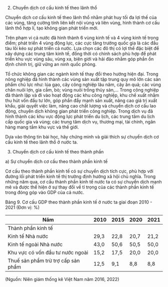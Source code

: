 2. Chuyển dịch cơ cấu kinh tế theo lãnh thổ

Chuyển dịch cơ cấu kinh tế theo lãnh thổ nhằm phát huy tối đa lợi thế của các vùng, tăng cường tính liên kết nội vùng và liên vùng, hình thành cơ cấu lãnh thổ hợp lí, tạo không gian phát triển mới.

Trên phạm vi cả nước đã hình thành 6 vùng kinh tế và 4 vùng kinh tế trọng điểm; phát triển 4 vùng động lực, các cực tăng trưởng quốc gia là các đầu tàu lôi kéo sự phát triển cả nước. Lựa chọn các đô thị có lợi thế đặc biệt để xây dựng các trung tâm kinh tế, đồng thời có chính sách phù hợp để phát triển khu vực vùng sâu, vùng xa, biên giới và hải đảo nhằm góp phần ổn định chính trị, giữ vững an ninh quốc phòng.

Tổ chức không gian các ngành kinh tế thay đổi theo hướng hiện đại. Trong nông nghiệp đã hình thành các vùng sản xuất tập trung quy mô lớn các sản phẩm chủ lực như: lúa gạo, cây công nghiệp lâu năm, cây ăn quả; các vùng chăn nuôi lợn, gia cầm, bò; vùng nuôi trồng thủy sản,... Trong công nghiệp đã thành lập và đi vào hoạt động các khu công nghiệp, khu chế xuất nhằm thu hút vốn đầu tư lớn, góp phần đẩy mạnh sản xuất, nâng cao giá trị xuất khẩu, giải quyết việc làm, nâng cao chất lượng và chuyển dịch cơ cấu lao động, chuyển dịch không gian phát triển công nghiệp. Trong dịch vụ đã hình thành các khu vực động lực phát triển du lịch, các trung tâm du lịch cấp quốc gia và vùng; các trung tâm dịch vụ, thương mại, tài chính, ngân hàng mang tầm khu vực và thế giới.

Dựa vào thông tin bài học, hãy chứng minh và giải thích sự chuyển dịch cơ cấu kinh tế theo lãnh thổ ở nước ta.

3. Chuyển dịch cơ cấu kinh tế theo thành phần

a) Sự chuyển dịch cơ cấu theo thành phần kinh tế

Cơ cấu theo thành phần kinh tế có sự chuyển dịch tích cực, phù hợp với đường lối phát triển kinh tế thị trường định hướng xã hội chủ nghĩa. Trong những năm qua, cơ cấu thành phần kinh tế nước ta có sự chuyển dịch mạnh mẽ và được thể hiện ở sự thay đổi về tỉ trọng của các thành phần kinh tế trong đóng góp vào GDP của cả nước.

Bảng 9. Cơ cấu GDP theo thành phần kinh tế ở nước ta giai đoạn 2010 - 2021
(Đơn vị: %)

Năm | 2010 | 2015 | 2020 | 2021
--- | --- | --- | --- | ---
Thành phần kinh tế | | | |
Kinh tế Nhà nước | 29,3 | 22,8 | 20,7 | 21,2
Kinh tế ngoài Nhà nước | 43,0 | 50,6 | 50,5 | 50,0
Khu vực có vốn đầu tư nước ngoài | 15,2 | 17,5 | 20,0 | 20,0
Thuế sản phẩm trừ trợ cấp sản phẩm | 12,5 | 9,1 | 8,8 | 8,8

(Nguồn: Niên giám thống kê Việt Nam năm 2016, 2022)